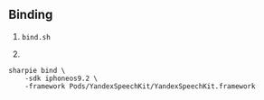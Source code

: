 




## Binding

1. `bind.sh`

2.
```
sharpie bind \
    -sdk iphoneos9.2 \
    -framework Pods/YandexSpeechKit/YandexSpeechKit.framework
```
